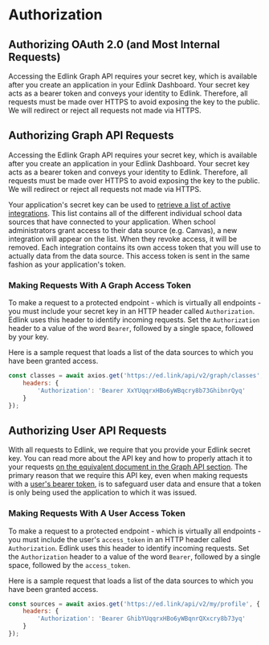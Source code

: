 # Authorization

## Authorizing OAuth 2.0 (and Most Internal Requests)

Accessing the Edlink Graph API requires your secret key, which is available after you create an application in your Edlink Dashboard.
Your secret key acts as a bearer token and conveys your identity to Edlink. Therefore, all requests must be made over HTTPS to avoid exposing the key to the public.
We will redirect or reject all requests not made via HTTPS.

## Authorizing Graph API Requests

Accessing the Edlink Graph API requires your secret key, which is available after you create an application in your Edlink Dashboard.
Your secret key acts as a bearer token and conveys your identity to Edlink. Therefore, all requests must be made over HTTPS to avoid exposing the key to the public.
We will redirect or reject all requests not made via HTTPS.

Your application's secret key can be used to [retrieve a list of active integrations](/docs/graph/integrations).
This list contains all of the different individual school data sources that have connected to your application.
When school administrators grant access to their data source (e.g. Canvas), a new integration will appear on the list. When they revoke access, it will be removed.
Each integration contains its own access token that you will use to actually data from the data source. This access token is sent in the same fashion as your application's token.

### Making Requests With A Graph Access Token

To make a request to a protected endpoint - which is virtually all endpoints - you must include your secret key in an HTTP header called `Authorization`.
Edlink uses this header to identify incoming requests. Set the `Authorization` header to a value of the word `Bearer`, followed by a single space, followed by your key.

Here is a sample request that loads a list of the data sources to which you have been granted access.

``` javascript
const classes = await axios.get('https://ed.link/api/v2/graph/classes', {
    headers: {
        'Authorization': 'Bearer XxYUqqrxHBo6yWBqcry8b73GhibnrQyq'
    }
});
```

## Authorizing User API Requests

With all requests to Edlink, we require that you provide your Edlink secret key. You can read more about the API key and how to properly attach it to your requests [on the equivalent document in the Graph API section](/docs/graph/authorization). The primary reason that we require this API key, even when making requests with a [user's bearer token](/docs/user/authentication), is to safeguard user data and ensure that a token is only being used the application to which it was issued.

### Making Requests With A User Access Token

To make a request to a protected endpoint - which is virtually all endpoints - you must include the user's `access_token` in an HTTP header called `Authorization`.
Edlink uses this header to identify incoming requests. Set the `Authorization` header to a value of the word `Bearer`, followed by a single space, followed by the `access_token`.

Here is a sample request that loads a list of the data sources to which you have been granted access.

``` javascript
const sources = await axios.get('https://ed.link/api/v2/my/profile', {
    headers: {
        'Authorization': 'Bearer GhibYUqqrxHBo6yWBqnrQXxcry8b73yq'
    }
});
```